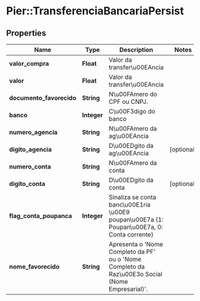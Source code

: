 # Pier::TransferenciaBancariaPersist

## Properties
Name | Type | Description | Notes
------------ | ------------- | ------------- | -------------
**valor_compra** | **Float** | Valor da transfer\u00EAncia | 
**valor** | **Float** | Valor da transfer\u00EAncia | 
**documento_favorecido** | **String** | N\u00FAmero do CPF ou CNPJ. | 
**banco** | **Integer** | C\u00F3digo do banco | 
**numero_agencia** | **String** | N\u00FAmero da ag\u00EAncia | 
**digito_agencia** | **String** | D\u00EDgito da ag\u00EAncia | [optional] 
**numero_conta** | **String** | N\u00FAmero da conta | 
**digito_conta** | **String** | D\u00EDgito da conta | [optional] 
**flag_conta_poupanca** | **Integer** | Sinaliza se conta banc\u00E1ria \u00E9 poupan\u00E7a (1: Poupan\u00E7a, 0: Conta corrente) | 
**nome_favorecido** | **String** | Apresenta o &#39;Nome Completo da PF&#39; ou o &#39;Nome Completo da Raz\u00E3o Social (Nome Empresarial)&#39;. | 



